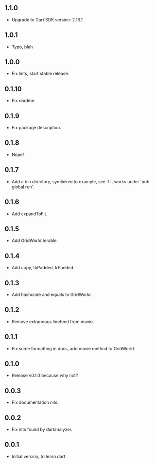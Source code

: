 ## 1.1.0

- Upgrade to Dart SDK version: 2.16.1

## 1.0.1

- Typo, blah

## 1.0.0

- Fix lints, start stable release.

## 0.1.10

- Fix readme.

## 0.1.9

- Fix package description.

## 0.1.8

- Nope!

## 0.1.7

- Add a bin directory, symlinked to example, see if it works under 'pub global run'.

## 0.1.6

- Add expandToFit.

## 0.1.5

- Add GridWorldIterable.

## 0.1.4

- Add copy, tbPadded, lrPadded.

## 0.1.3

- Add hashcode and equals to GridWorld.

## 0.1.2

- Remove extraneous linefeed from movie.

## 0.1.1

- Fix some formatting in docs, add movie method to GridWorld.

## 0.1.0

- Release v0.1.0 because why not?

## 0.0.3

- Fix documentation nits.

## 0.0.2

- Fix nits found by dartanalyzer.

## 0.0.1

- Initial version, to learn dart
